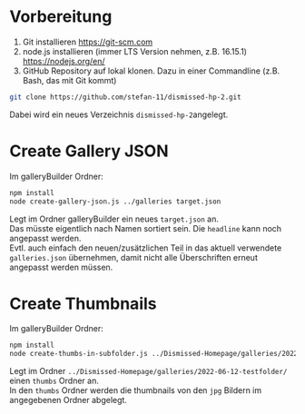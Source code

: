 # Vorbereitung
1. Git installieren
https://git-scm.com
2. node.js installieren  (immer LTS Version nehmen, z.B. 16.15.1)
https://nodejs.org/en/
3. GitHub Repository auf lokal klonen. Dazu in einer Commandline (z.B. Bash, das mit Git kommt)
```bash
git clone https://github.com/stefan-11/dismissed-hp-2.git
```
Dabei wird ein neues Verzeichnis `dismissed-hp-2`angelegt.

# Create Gallery JSON
Im galleryBuilder Ordner:
```bash
npm install
node create-gallery-json.js ../galleries target.json
```
Legt im Ordner galleryBuilder ein neues `target.json` an.  
Das müsste eigentlich nach Namen sortiert sein. Die `headline` kann noch angepasst werden.  
Evtl. auch einfach den neuen/zusätzlichen Teil in das aktuell verwendete `galleries.json` übernehmen, damit nicht alle Überschriften erneut angepasst werden müssen.

# Create Thumbnails
Im galleryBuilder Ordner:
```bash
npm install
node create-thumbs-in-subfolder.js ../Dismissed-Homepage/galleries/2022-06-12-testfolder/
```
Legt im Ordner `../Dismissed-Homepage/galleries/2022-06-12-testfolder/` einen `thumbs` Ordner an.  
In den `thumbs` Ordner werden die thumbnails von den `jpg` Bildern im angegebenen Ordner abgelegt.